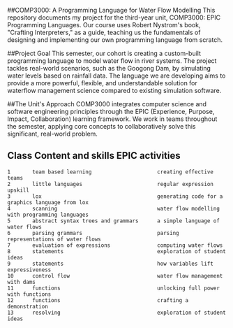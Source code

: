 ##COMP3000: A Programming Language for Water Flow Modelling
This repository documents my project for the third-year unit, COMP3000: EPIC Programming Languages. Our course uses Robert Nystrom's book, "Crafting Interpreters," as a guide, teaching us the fundamentals of designing and implementing our own programming language from scratch.

##Project Goal
This semester, our cohort is creating a custom-built programming language to model water flow in river systems. The project tackles real-world scenarios, such as the Googong Dam, by simulating water levels based on rainfall data. The language we are developing aims to provide a more powerful, flexible, and understandable solution for waterflow management science compared to existing simulation software.

##The Unit's Approach
COMP3000 integrates computer science and software engineering principles through the EPIC (Experience, Purpose, Impact, Collaboration) learning framework. We work in teams throughout the semester, applying core concepts to collaboratively solve this significant, real-world problem.





## Class    Content and skills                      EPIC activities
    1       team based learning                     creating effective teams
    2       little languages                        regular expression upskill
    3       lox                                     generating code for a graphics language from lox
    4       scanning                                water flow modelling with programming languages
    5       abstract syntax trees and grammars      a simple language of water flows
    6       parsing grammars                        parsing representations of water flows
    7       evaluation of expressions               computing water flows
    8       statements                              exploration of student ideas
    9       statements                              how variables lift expressiveness   
    10      control flow                            water flow management with dams
    11      functions                               unlocking full power with functions
    12      functions                               crafting a demonstration
    13      resolving                               exploration of student ideas